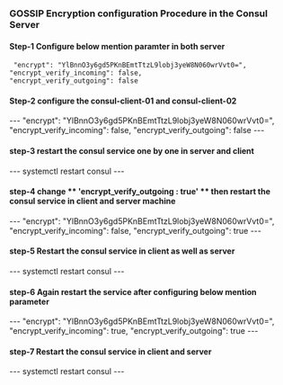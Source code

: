 <h3>GOSSIP Encryption configuration Procedure in the Consul Server</h3> 

<h4>Step-1 Configure below mention paramter in  both server </h4> 
 
     "encrypt": "YlBnnO3y6gd5PKnBEmtTtzL9lobj3yeW8N060wrVvt0=",
    "encrypt_verify_incoming": false,
    "encrypt_verify_outgoing": false
  

<h4>Step-2 configure the consul-client-01 and consul-client-02 </h4>
  ---  
    "encrypt": "YlBnnO3y6gd5PKnBEmtTtzL9lobj3yeW8N060wrVvt0=",
    "encrypt_verify_incoming": false, 
    "encrypt_verify_outgoing": false
  --- 

<h4>step-3 restart the consul service one by one in server and client</h4>
  ---
    systemctl restart consul   
  ---

<h4>step-4 change ** 'encrypt_verify_outgoing : true' ** then restart the consul service in client and server machine </h4> 
  ---
    "encrypt": "YlBnnO3y6gd5PKnBEmtTtzL9lobj3yeW8N060wrVvt0=",
    "encrypt_verify_incoming": false, 
    "encrypt_verify_outgoing": true
  ---

<h4>step-5 Restart the consul service in client as well as server</h4> 
  ---
    systemctl restart consul
  ---

<h4>step-6 Again restart the service after configuring below mention parameter</h4>
 ---
     "encrypt": "YlBnnO3y6gd5PKnBEmtTtzL9lobj3yeW8N060wrVvt0=",
     "encrypt_verify_incoming": true, 
     "encrypt_verify_outgoing": true
 ---

<h4>step-7  Restart the consul service in client and server</h4> 
 ---
    systemctl restart consul
 ---
 
 




